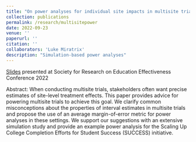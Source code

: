 ```yaml
---
title: "On power analyses for individual site impacts in multisite trials"
collection: publications
permalink: /research/multisitepower
date: 2022-09-23
venue: ''
paperurl: ''
citation: ''
collaborators: 'Luke Miratrix'
description: "Simulation-based power analyses"
---
```


[Slides](https://jche.github.io/assets/SREE2022.pdf) presented at Society for Research on Education Effectiveness Conference 2022

Abstract:
When conducting multisite trials, stakeholders often want precise estimates of site-level treatment effects. 
This paper provides advice for powering multisite trials to achieve this goal. 
We clarify common misconceptions about the properties of interval estimates in multisite trials and propose the use of an average margin-of-error metric for power analyses in these settings.
We support our suggestions with an extensive simulation study and provide an example power analysis for the Scaling Up College Completion Efforts for Student Success (SUCCESS) initiative.
